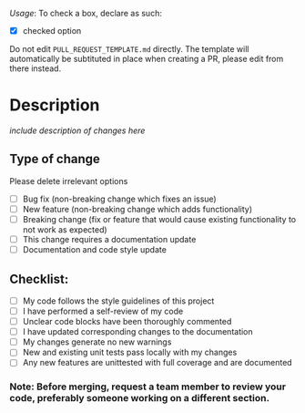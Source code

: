 *Usage*:
To check a box, declare as such:
- [x] checked option

Do not edit `PULL_REQUEST_TEMPLATE.md` directly. The template will automatically be subtituted in place when creating a PR, please edit from there instead.

# Description

*include description of changes here*

## Type of change

Please delete irrelevant options

- [ ] Bug fix (non-breaking change which fixes an issue)
- [ ] New feature (non-breaking change which adds functionality)
- [ ] Breaking change (fix or feature that would cause existing functionality to not work as expected)
- [ ] This change requires a documentation update
- [ ] Documentation and code style update

## Checklist:

- [ ] My code follows the style guidelines of this project
- [ ] I have performed a self-review of my code
- [ ] Unclear code blocks have been thoroughly commented
- [ ] I have updated corresponding changes to the documentation
- [ ] My changes generate no new warnings
- [ ] New and existing unit tests pass locally with my changes
- [ ] Any new features are unittested with full coverage and are documented

### Note: Before merging, request a team member to review your code, preferably someone working on a different section.
